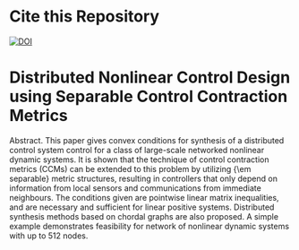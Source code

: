 # Cite this Repository

[![DOI](https://zenodo.org/badge/107398659.svg)](https://zenodo.org/badge/latestdoi/107398659)

# Distributed Nonlinear Control Design using Separable Control Contraction Metrics

Abstract. This paper gives convex conditions for synthesis of a distributed  control system control for a class of large-scale networked nonlinear dynamic systems.  It is shown that the technique of control contraction metrics (CCMs) can be extended to this problem by utilizing {\em separable} metric structures, resulting in controllers that only depend on information from local sensors and communications from immediate neighbours. The conditions given are pointwise linear matrix inequalities, and are necessary and sufficient for linear positive systems. Distributed synthesis methods based on chordal graphs are also proposed. A simple example demonstrates feasibility for network  of nonlinear dynamic systems with up to 512 nodes.

